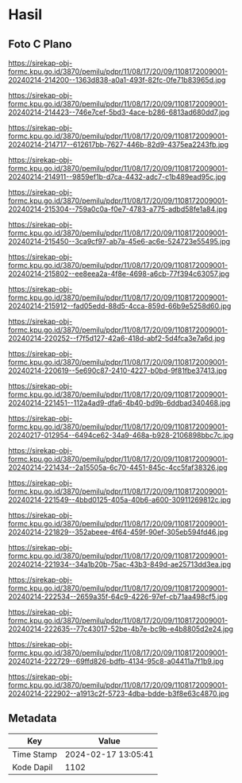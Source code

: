 # Hasil

## Foto C Plano

https://sirekap-obj-formc.kpu.go.id/3870/pemilu/pdpr/11/08/17/20/09/1108172009001-20240214-214200--1363d838-a0a1-493f-82fc-0fe71b83965d.jpg

https://sirekap-obj-formc.kpu.go.id/3870/pemilu/pdpr/11/08/17/20/09/1108172009001-20240214-214423--746e7cef-5bd3-4ace-b286-6813ad680dd7.jpg

https://sirekap-obj-formc.kpu.go.id/3870/pemilu/pdpr/11/08/17/20/09/1108172009001-20240214-214717--612617bb-7627-446b-82d9-4375ea2243fb.jpg

https://sirekap-obj-formc.kpu.go.id/3870/pemilu/pdpr/11/08/17/20/09/1108172009001-20240214-214911--9859ef1b-d7ca-4432-adc7-c1b489ead95c.jpg

https://sirekap-obj-formc.kpu.go.id/3870/pemilu/pdpr/11/08/17/20/09/1108172009001-20240214-215304--759a0c0a-f0e7-4783-a775-adbd58fe1a84.jpg

https://sirekap-obj-formc.kpu.go.id/3870/pemilu/pdpr/11/08/17/20/09/1108172009001-20240214-215450--3ca9cf97-ab7a-45e6-ac6e-524723e55495.jpg

https://sirekap-obj-formc.kpu.go.id/3870/pemilu/pdpr/11/08/17/20/09/1108172009001-20240214-215802--ee8eea2a-4f8e-4698-a6cb-77f394c63057.jpg

https://sirekap-obj-formc.kpu.go.id/3870/pemilu/pdpr/11/08/17/20/09/1108172009001-20240214-215912--fad05edd-88d5-4cca-859d-66b9e5258d60.jpg

https://sirekap-obj-formc.kpu.go.id/3870/pemilu/pdpr/11/08/17/20/09/1108172009001-20240214-220252--f7f5d127-42a6-418d-abf2-5d4fca3e7a6d.jpg

https://sirekap-obj-formc.kpu.go.id/3870/pemilu/pdpr/11/08/17/20/09/1108172009001-20240214-220619--5e690c87-2410-4227-b0bd-9f81fbe37413.jpg

https://sirekap-obj-formc.kpu.go.id/3870/pemilu/pdpr/11/08/17/20/09/1108172009001-20240214-221451--112a4ad9-dfa6-4b40-bd9b-6ddbad340468.jpg

https://sirekap-obj-formc.kpu.go.id/3870/pemilu/pdpr/11/08/17/20/09/1108172009001-20240217-012954--6494ce62-34a9-468a-b928-2106898bbc7c.jpg

https://sirekap-obj-formc.kpu.go.id/3870/pemilu/pdpr/11/08/17/20/09/1108172009001-20240214-221434--2a15505a-6c70-4451-845c-4cc5faf38326.jpg

https://sirekap-obj-formc.kpu.go.id/3870/pemilu/pdpr/11/08/17/20/09/1108172009001-20240214-221549--4bbd0125-405a-40b6-a600-30911269812c.jpg

https://sirekap-obj-formc.kpu.go.id/3870/pemilu/pdpr/11/08/17/20/09/1108172009001-20240214-221829--352abeee-4f64-459f-90ef-305eb594fd46.jpg

https://sirekap-obj-formc.kpu.go.id/3870/pemilu/pdpr/11/08/17/20/09/1108172009001-20240214-221934--34a1b20b-75ac-43b3-849d-ae25713dd3ea.jpg

https://sirekap-obj-formc.kpu.go.id/3870/pemilu/pdpr/11/08/17/20/09/1108172009001-20240214-222534--2659a35f-64c9-4226-97ef-cb71aa498cf5.jpg

https://sirekap-obj-formc.kpu.go.id/3870/pemilu/pdpr/11/08/17/20/09/1108172009001-20240214-222635--77c43017-52be-4b7e-bc9b-e4b8805d2e24.jpg

https://sirekap-obj-formc.kpu.go.id/3870/pemilu/pdpr/11/08/17/20/09/1108172009001-20240214-222729--69ffd826-bdfb-4134-95c8-a04411a7f1b9.jpg

https://sirekap-obj-formc.kpu.go.id/3870/pemilu/pdpr/11/08/17/20/09/1108172009001-20240214-222902--a1913c2f-5723-4dba-bdde-b3f8e63c4870.jpg


## Metadata

| Key        | Value               |
| ---------- | ------------------- |
| Time Stamp | 2024-02-17 13:05:41 |
| Kode Dapil | 1102                |



